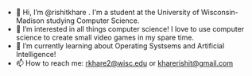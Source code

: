 - 👋 Hi, I’m @rishitkhare . I'm a student at the University of Wisconsin-Madison studying Computer Science.
- 👀 I’m interested in all things computer science! I love to use computer science to create small video games in my spare time.
- 🌱 I’m currently learning about Operating Systsems and Artificial Intelligence!
- 📫 How to reach me: rkhare2@wisc.edu or kharerishit@gmail.com

<!---
rishitkhare/rishitkhare is a ✨ special ✨ repository because its `README.md` (this file) appears on your GitHub profile.
You can click the Preview link to take a look at your changes.
--->
